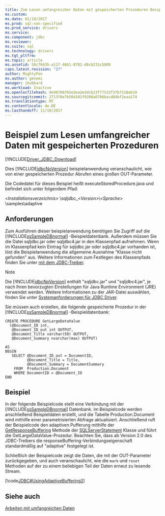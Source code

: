 ```yaml
---
title: Zum Lesen umfangreicher Daten mit gespeicherten Prozeduren Beispiel | Microsoft Docs
ms.custom: 
ms.date: 01/19/2017
ms.prod: sql-non-specified
ms.prod_service: drivers
ms.service: 
ms.component: jdbc
ms.reviewer: 
ms.suite: sql
ms.technology: drivers
ms.tgt_pltfrm: 
ms.topic: article
ms.assetid: 58c76635-a117-4661-8781-d6cb231c5809
caps.latest.revision: "27"
author: MightyPen
ms.author: genemi
manager: jhubbard
ms.workload: Inactive
ms.openlocfilehash: de98766765e3ea2e3dcb23f77533f37b7518a619
ms.sourcegitcommit: 2713f8e7b504101f9298a0706bacd84bf2eaa174
ms.translationtype: MT
ms.contentlocale: de-DE
ms.lasthandoff: 11/18/2017
---
```

# <a name="reading-large-data-with-stored-procedures-sample"></a>Beispiel zum Lesen umfangreicher Daten mit gespeicherten Prozeduren
[!INCLUDE[Driver_JDBC_Download](../../includes/driver_jdbc_download.md)]

  Dies [!INCLUDE[jdbcNoVersion](../../includes/jdbcnoversion_md.md)] beispielanwendung veranschaulicht, wie von einer gespeicherten Prozedur Abrufen eines großen OUT-Parameter.  
  
 Die Codedatei für dieses Beispiel heißt executeStoredProcedure.java und befindet sich unter folgendem Pfad:  
  
 \<*Installationsverzeichnis*> \sqljdbc_\<*Version*>\\<*Sprache*> \samples\adaptive  
  
## <a name="requirements"></a>Anforderungen  
 Zum Ausführen dieser beispielanwendung benötigen Sie Zugriff auf die [!INCLUDE[ssSampleDBnormal](../../includes/sssampledbnormal_md.md)] -Beispieldatenbank. Außerdem müssen Sie die Datei sqljdbc.jar oder sqljdbc4.jar in den Klassenpfad aufnehmen. Wenn im Klassenpfad kein Eintrag für sqljdbc.jar oder sqljdbc4.jar vorhanden ist, löst die Beispielanwendung die allgemeine Ausnahme "Klasse nicht gefunden" aus. Weitere Informationen zum Festlegen des Klassenpfads finden Sie unter [mit dem JDBC-Treiber](../../connect/jdbc/using-the-jdbc-driver.md).  
  
> [!NOTE]  
>  Die [!INCLUDE[jdbcNoVersion](../../includes/jdbcnoversion_md.md)] enthält "sqljdbc.jar" und "sqljdbc4.jar", je nach Ihren bevorzugten Einstellungen für Java Runtime Environment (JRE) verwendet werden. Weitere Informationen zu der JAR-Datei auswählen, finden Sie unter [Systemanforderungen für JDBC Driver](../../connect/jdbc/system-requirements-for-the-jdbc-driver.md).  
  
 Sie müssen auch erstellen, die folgende gespeicherte Prozedur in der [!INCLUDE[ssSampleDBnormal](../../includes/sssampledbnormal_md.md)] -Beispieldatenbank:  
  
```  
CREATE PROCEDURE GetLargeDataValue   
  (@Document_ID int,   
   @Document_ID_out int OUTPUT,   
   @Document_Title varchar(50) OUTPUT,  
   @Document_Summary nvarchar(max) OUTPUT)  
  
AS   
BEGIN    
   SELECT @Document_ID_out = DocumentID,   
          @Document_Title = Title,  
          @Document_Summary = DocumentSummary   
    FROM  Production.Document  
    WHERE DocumentID = @Document_ID  
END  
```  
  
## <a name="example"></a>Beispiel  
 In der folgende Beispielcode stellt eine Verbindung mit der [!INCLUDE[ssSampleDBnormal](../../includes/sssampledbnormal_md.md)] Datenbank. Im Beispielcode werden anschließend Beispieldaten erstellt, und die Tabelle Production.Document wird mithilfe einer parametrisierten Abfrage aktualisiert. Anschließend ruft der Beispielcode den adaptiven Pufferung mithilfe der [GetResponseBuffering](../../connect/jdbc/reference/getresponsebuffering-method-sqlserverstatement.md) Methode der [SQLServerStatement](../../connect/jdbc/reference/sqlserverstatement-class.md) Klasse und führt die GetLargeDataValue-Prozedur. Beachten Sie, dass ab Version 2.0 des JDBC-Treibers die responseBuffering-Verbindungseigenschaft standardmäßig auf "adaptive" festgelegt ist.  
  
 Schließlich der Beispielcode zeigt die Daten, die mit der OUT-Parameter zurückgegeben, und auch veranschaulicht, wie die `mark` und `reset` Methoden auf der zu einem beliebigen Teil der Daten erneut zu lesende Stream.  
  
 [!code[JDBC#UsingAdaptiveBuffering2](../../connect/jdbc/codesnippet/Java/reading-large-data-with-_1_1.java)]  
  
## <a name="see-also"></a>Siehe auch  
 [Arbeiten mit umfangreichen Daten](../../connect/jdbc/working-with-large-data.md)  
  
  
